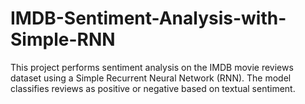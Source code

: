 # IMDB-Sentiment-Analysis-with-Simple-RNN

This project performs sentiment analysis on the IMDB movie reviews dataset using a Simple Recurrent Neural Network (RNN). The model classifies reviews as positive or negative based on textual sentiment.
